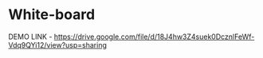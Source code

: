 # White-board

DEMO LINK -  https://drive.google.com/file/d/18J4hw3Z4suek0DcznlFeWf-Vdq9QYi12/view?usp=sharing
